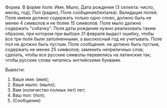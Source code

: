 Форма. В форме поля: Имя, Мыло, Дата рождения (3 селекта: число, месяц, год), Пол (радио), Поле сообщения(textarea).
Валидация полей.
Поле имени должно содержать только одно слово, должно быть не менее 4 символов и не более 15 символов.
Поле мыло далжно содержать "собачку".
Поля даты рождения нужно реализовать таким образом, при котором при выборе 31 февраля выдаст ошибку, чтобы все три поля были заполненными, а высокосный год не учитывать.
Поле пол не должно быть пустым.
Поле сообщения. не должно быть пустым, содержать не менее 25 символов; заменить неприличных слов;  сделать, чтобы все русские символы перевелись на латинские так, чтобы русские слова читались английскими буквами.

Вывести:
1. Ваше имя: (имя);
2. Ваше мыло: (мыло);
3. Вам (количество полных лет) лет;
4. Ваш пол: (пол);
5. (Сообщение)